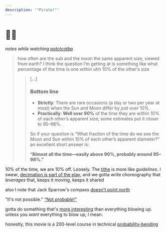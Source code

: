 ```yaml
---
description: '"Pirate!"'
---
```


# 🏴‍☠️

_notes while watching_ [_potctcotbp_](https://en.wikipedia.org/wiki/Pirates_of_the_Caribbean:_The_Curse_of_the_Black_Pearl)

> how often are the sub and the moon the same apparent size, viewed from earth? I think the question I’m getting at is something like what percentage of the time is one within uhh 10% of the other’s size
>
> > \[...]
> >
> > ### Bottom line
> >
> > * **Strictly**: There are rare occasions (a day or two per year at most) when the Sun and Moon differ by _just over_ 10%.
> > * **Practically**: **Well over 90%** of the time they are within 10% of each other’s apparent size; some estimates put it closer to 95–98%.
> >
> > So if your question is “What fraction of the time do we see the Moon and Sun within 10% of each other’s apparent diameter?” an excellent short answer is:
> >
> > **“Almost all the time—easily above 90%, probably around 95–98%.”**

10% of the time, we are 10% off. Loosely. The [tithe](../../../2020/06/29/tithe.md) is more like _guidelines_. I swear, [decimation is part of the play](../../../ideas/10-revolt.md), and we gotta write choreography that _leverages_ that, keeps it moving, keeps it shared

also I note that Jack Sparrow's compass [doesn't point north](../../../ideas/desire-is-radar.md)

"It's not possible." ["Not _probable_!"](../../../2024/12/15/)

gotta do something that's [more interesting](../13.md) than everything blowing up. unless you _want_ everything to blow up, I mean.

honestly, this movie is a 200-level course in technical [probability-bending](../../../2023/05/lightward-is-officially-trademarked.md)
